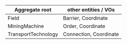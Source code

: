 |Aggregate root | other entities / VOs |
|---|---|
| Field | Barrier, Coordinate  |
| MiningMachine | Order, Coordinate |
| TransportTechnology | Connection, Coordinate |
